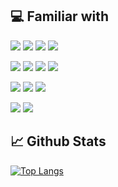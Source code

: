 ## 💻 Familiar with

![](https://img.shields.io/badge/C%23-informational?style=for-the-badge&logo=csharp&logoColor=e3af2b&color=383838)
![](https://img.shields.io/badge/Java-informational?style=for-the-badge&logo=java&logoColor=e3af2b&color=383838)
![](https://img.shields.io/badge/Python-informational?style=for-the-badge&logo=python&logoColor=e3af2b&color=383838)
![](https://img.shields.io/badge/JavaScript-informational?style=for-the-badge&logo=javascript&logoColor=e3af2b&color=383838)

![](https://img.shields.io/badge/Django-informational?style=for-the-badge&logo=django&logoColor=e3af2b&color=383838)
![](https://img.shields.io/badge/React-informational?style=for-the-badge&logo=react&logoColor=e3af2b&color=383838)
![](https://img.shields.io/badge/ASP.NET-informational?style=for-the-badge&logo=dotnet&logoColor=e3af2b&color=383838)
![](https://img.shields.io/badge/Tensorflow-informational?style=for-the-badge&logo=tensorflow&logoColor=e3af2b&color=383838)


![](https://img.shields.io/badge/SQL%20Server-informational?style=for-the-badge&logo=microsoft-sql-server&logoColor=e3af2b&color=383838)
![](https://img.shields.io/badge/PostgreSQL-informational?style=for-the-badge&logo=postgresql&logoColor=e3af2b&color=383838)
![](https://img.shields.io/badge/MySQL-informational?style=for-the-badge&logo=mysql&logoColor=e3af2b&color=383838)

![](https://img.shields.io/badge/Git-informational?style=for-the-badge&logo=git&logoColor=e3af2b&color=383838)
![](https://img.shields.io/badge/Docker-informational?style=for-the-badge&logo=docker&logoColor=e3af2b&color=383838)

## 📈 Github Stats 
[![Top Langs](https://github-readme-stats.vercel.app/api/top-langs/?username=pantemma&layout=compact&theme=gruvbox)](https://github.com/glauvus)
